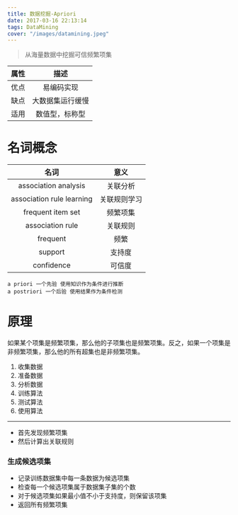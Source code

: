 ```yaml
---
title: 数据挖掘-Apriori
date: 2017-03-16 22:13:14
tags: DataMining
cover: "/images/datamining.jpeg"
---
```


> 从海量数据中挖掘可信频繁项集

|属性|描述|
|:---:|:---:|
|优点|易编码实现|
|缺点|大数据集运行缓慢|
|适用|数值型，标称型|

# 名词概念

|名词|意义|
|:---:|:---:|
|association analysis|关联分析|
|association rule learning|关联规则学习|
|frequent item set|频繁项集|
|association rule|关联规则|
|frequent|频繁|
|support|支持度|
|confidence|可信度|

	a priori 一个先验 使用知识作为条件进行推断
	a postriori 一个后验 使用结果作为条件检测

# 原理

如果某个项集是频繁项集，那么他的子项集也是频繁项集。反之，如果一个项集是非频繁项集，那么他的所有超集也是非频繁项集。

1. 收集数据
2. 准备数据
3. 分析数据
4. 训练算法
5. 测试算法
6. 使用算法

------

* 首先发现频繁项集
*  然后计算出关联规则

### 生成候选项集

* 记录训练数据集中每一条数据为候选项集
* 检查每一个候选项集属于数据集子集的个数
* 对于候选项集如果最小值不小于支持度，则保留该项集
* 返回所有频繁项集